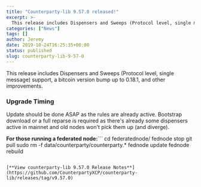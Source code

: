 ```yaml
---
title: "Counterparty-lib 9.57.0 released!"
excerpt: >-
  This release includes Dispensers and Sweeps (Protocol level, single message) support, a bitcoin version bump up to 0.18.1, and other improvements. Upgrade Timing Update should be done ASAP as the rules are already active. Bootstrap download or a full reparse is required as there's already some dispensers active in mainnet and old nodes won't pick
categories: ["News"]
tags: []
author: Jeremy
date: 2019-10-24T16:25:35+00:00
status: published
slug: counterparty-lib-9-57-0
---
```


This release includes Dispensers and Sweeps (Protocol level, single message) support, a bitcoin version bump up to 0.18.1, and other improvements.

### Upgrade Timing

Update should be done ASAP as the rules are already active. Bootstrap download or a full reparse is required as there's already some dispensers active in mainnet and old nodes won't pick them up (and diverge).

**For those running a federated node:**```
cd federatednode/
fednode stop
git pull
sudo rm -f data/counterparty/counterparty.*
fednode update
fednode rebuild
```

[**View counterparty-lib 9.57.0 Release Notes**](https://github.com/CounterpartyXCP/counterparty-lib/releases/tag/v9.57.0)